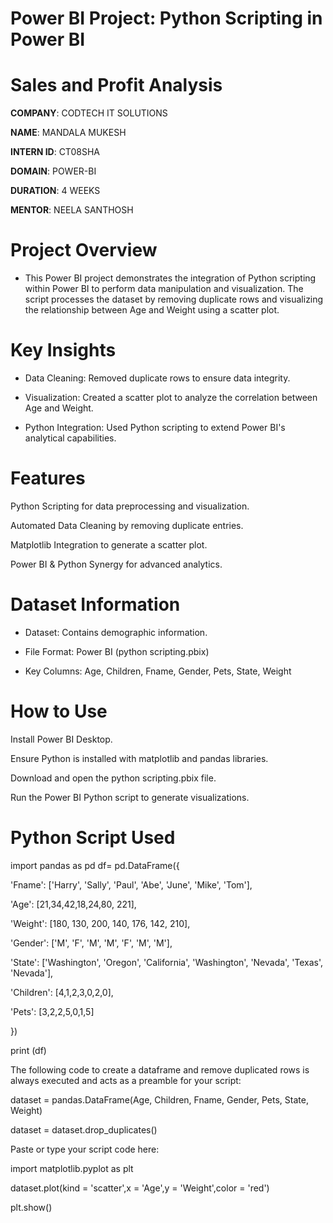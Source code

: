 # Power BI Project: Python Scripting in Power BI

# Sales and Profit Analysis

**COMPANY**: CODTECH IT SOLUTIONS

**NAME**: MANDALA MUKESH

**INTERN ID**: CT08SHA

**DOMAIN**: POWER-BI

**DURATION**: 4 WEEKS

**MENTOR**: NEELA SANTHOSH


# Project Overview

* This Power BI project demonstrates the integration of Python scripting within Power BI to perform data manipulation and visualization. The script processes the dataset by removing duplicate rows and visualizing the relationship between Age and Weight using a scatter plot.

# Key Insights

* Data Cleaning: Removed duplicate rows to ensure data integrity.

* Visualization: Created a scatter plot to analyze the correlation between Age and Weight.

* Python Integration: Used Python scripting to extend Power BI's analytical capabilities.

# Features

Python Scripting for data preprocessing and visualization.

Automated Data Cleaning by removing duplicate entries.

Matplotlib Integration to generate a scatter plot.

Power BI & Python Synergy for advanced analytics.

# Dataset Information

* Dataset: Contains demographic information.

* File Format: Power BI (python scripting.pbix)

* Key Columns: Age, Children, Fname, Gender, Pets, State, Weight

# How to Use

Install Power BI Desktop.

Ensure Python is installed with matplotlib and pandas libraries.

Download and open the python scripting.pbix file.

Run the Power BI Python script to generate visualizations.

# Python Script Used

import pandas as pd 
df= pd.DataFrame({

'Fname': ['Harry', 'Sally', 'Paul', 'Abe', 'June', 'Mike', 'Tom'], 

'Age': [21,34,42,18,24,80, 221], 

'Weight': [180, 130, 200, 140, 176, 142, 210], 

'Gender': ['M', 'F', 'M', 'M', 'F', 'M', 'M'], 

'State': ['Washington', 'Oregon', 'California', 'Washington', 'Nevada', 'Texas', 'Nevada'], 

'Children': [4,1,2,3,0,2,0], 

'Pets': [3,2,2,5,0,1,5] 

}) 

print (df)

The following code to create a dataframe and remove duplicated rows is always executed and acts as a preamble for your script: 

dataset = pandas.DataFrame(Age, Children, Fname, Gender, Pets, State, Weight)

dataset = dataset.drop_duplicates()

Paste or type your script code here:

import matplotlib.pyplot as plt

dataset.plot(kind = 'scatter',x = 'Age',y = 'Weight',color = 'red')

plt.show()
